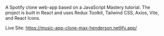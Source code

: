 A Spotify clone web-app based on a JavaScript Mastery tutorial. The project is built in React and uses Redux Toolkit, Tailwind CSS, Axios, Vite, and React Icons.

Live Site: https://music-app-clone-max-henderson.netlify.app/
